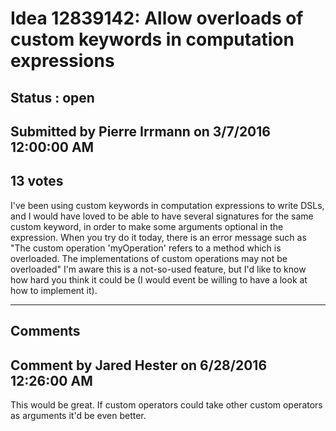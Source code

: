# Idea 12839142: Allow overloads of custom keywords in computation expressions #

## Status : open

## Submitted by Pierre Irrmann on 3/7/2016 12:00:00 AM

## 13 votes

I've been using custom keywords in computation expressions to write DSLs, and I would have loved to be able to have several signatures for the same custom keyword, in order to make some arguments optional in the expression.
When you try do it today, there is an error message such as "The custom operation 'myOperation' refers to a method which is overloaded. The implementations of custom operations may not be overloaded"
I'm aware this is a not-so-used feature, but I'd like to know how hard you think it could be (I would event be willing to have a look at how to implement it).


------------------------
## Comments


## Comment by Jared Hester on 6/28/2016 12:26:00 AM
This would be great. If custom operators could take other custom operators as arguments it'd be even better.

